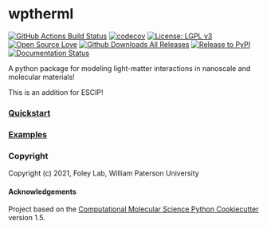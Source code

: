 wptherml
==============================
[//]: # (Badges)
[![GitHub Actions Build Status](https://github.com/FoleyLab/wptherml/workflows/CI/badge.svg)](https://github.com/FoleyLab/wptherml/actions?query=workflow%3ACI)
[![codecov](https://codecov.io/gh/FoleyLab/wptherml/branch/main/graph/badge.svg)](https://codecov.io/gh/FoleyLab/wptherml/branch/main)
[![License: LGPL v3](https://img.shields.io/badge/License-LGPL%20v3-blue.svg)](https://www.gnu.org/licenses/lgpl-3.0)
[![Open Source Love](https://firstcontributions.github.io/open-source-badges/badges/open-source-v1/open-source.svg)](https://github.com/firstcontributions/open-source-badges)
[![Github Downloads All Releases](https://img.shields.io/github/downloads/FoleyLab/wptherml/total)](https://github.com/FoleyLab/wptherml/releases)
[![Release to PyPI](https://github.com/FoleyLab/wptherml/actions/workflows/release.yml/badge.svg?branch=main)](https://github.com/FoleyLab/wptherml/actions/workflows/release.yml)
[![Documentation Status](https://readthedocs.org/projects/wptherml/badge/?version=latest)](https://wptherml.readthedocs.io/en/latest/?badge=latest)

A python package for modeling light-matter interactions in nanoscale and molecular materials!

This is an addition for ESCIP!

### [Quickstart](https://wptherml.readthedocs.io/en/latest/quickstart.html)

### [Examples](https://github.com/FoleyLab/wptherml/tree/main/examples)

### Copyright
Copyright (c) 2021, Foley Lab, William Paterson University


#### Acknowledgements
Project based on the
[Computational Molecular Science Python Cookiecutter](https://github.com/molssi/cookiecutter-cms) version 1.5.
